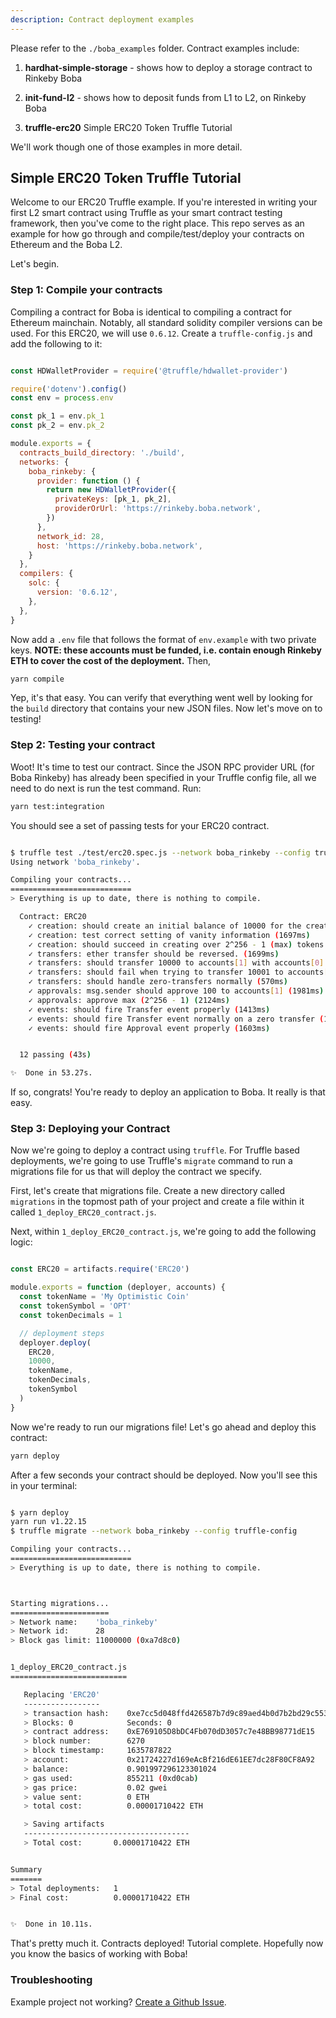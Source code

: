 ```yaml
---
description: Contract deployment examples
---
```


Please refer to the `./boba_examples` folder. Contract examples include:

1. **hardhat-simple-storage** - shows how to deploy a storage contract to Rinkeby Boba

2. **init-fund-l2** - shows how to deposit funds from L1 to L2, on Rinkeby Boba

3. **truffle-erc20** Simple ERC20 Token Truffle Tutorial

We'll work though one of those examples in more detail.

## Simple ERC20 Token Truffle Tutorial

Welcome to our ERC20 Truffle example. If you're interested in writing your first L2 smart contract using Truffle as your smart contract testing framework, then you've come to the right place. This repo serves as an example for how go through and compile/test/deploy your contracts on Ethereum and the Boba L2.

Let's begin.

### Step 1: Compile your contracts 

Compiling a contract for Boba is identical to compiling a contract for Ethereum mainchain. Notably, all standard solidity compiler versions can be used. For this ERC20, we will use `0.6.12`. Create a `truffle-config.js` and add the following to it:

```js

const HDWalletProvider = require('@truffle/hdwallet-provider')

require('dotenv').config()
const env = process.env

const pk_1 = env.pk_1
const pk_2 = env.pk_2

module.exports = {
  contracts_build_directory: './build',
  networks: {
    boba_rinkeby: {
      provider: function () {
        return new HDWalletProvider({
          privateKeys: [pk_1, pk_2],
          providerOrUrl: 'https://rinkeby.boba.network',
        })
      },
      network_id: 28,
      host: 'https://rinkeby.boba.network',
    }
  },
  compilers: {
    solc: {
      version: '0.6.12',
    },
  },
}

```

Now add a `.env` file that follows the format of `env.example` with two private keys. **NOTE: these accounts must be funded, i.e. contain enough Rinkeby ETH to cover the cost of the deployment.** Then,

```sh
yarn compile
```

Yep, it's that easy. You can verify that everything went well by looking for the `build` directory that contains your new JSON files. Now let's move on to testing!

### Step 2: Testing your contract

Woot! It's time to test our contract. Since the JSON RPC provider URL (for Boba Rinkeby) has already been specified in your Truffle config file, all we need to do next is run the test command. Run:

```sh
yarn test:integration
```

You should see a set of passing tests for your ERC20 contract. 

```bash

$ truffle test ./test/erc20.spec.js --network boba_rinkeby --config truffle-config.js
Using network 'boba_rinkeby'.

Compiling your contracts...
===========================
> Everything is up to date, there is nothing to compile.

  Contract: ERC20
    ✓ creation: should create an initial balance of 10000 for the creator (562ms)
    ✓ creation: test correct setting of vanity information (1697ms)
    ✓ creation: should succeed in creating over 2^256 - 1 (max) tokens (2350ms)
    ✓ transfers: ether transfer should be reversed. (1699ms)
    ✓ transfers: should transfer 10000 to accounts[1] with accounts[0] having 10000 (1986ms)
    ✓ transfers: should fail when trying to transfer 10001 to accounts[1] with accounts[0] having 10000 (664ms)
    ✓ transfers: should handle zero-transfers normally (570ms)
    ✓ approvals: msg.sender should approve 100 to accounts[1] (1981ms)
    ✓ approvals: approve max (2^256 - 1) (2124ms)
    ✓ events: should fire Transfer event properly (1413ms)
    ✓ events: should fire Transfer event normally on a zero transfer (1424ms)
    ✓ events: should fire Approval event properly (1603ms)


  12 passing (43s)

✨  Done in 53.27s.

```

If so, congrats! You're ready to deploy an application to Boba. It really is that easy.

### Step 3: Deploying your Contract

Now we're going to deploy a contract using `truffle`. For Truffle based deployments, we're going to use Truffle's `migrate` command to run a migrations file for us that will deploy the contract we specify.

First, let's create that migrations file. Create a new directory called `migrations` in the topmost path of your project and create a file within it called `1_deploy_ERC20_contract.js`.

Next, within `1_deploy_ERC20_contract.js`, we're going to add the following logic:

```js

const ERC20 = artifacts.require('ERC20')

module.exports = function (deployer, accounts) {
  const tokenName = 'My Optimistic Coin'
  const tokenSymbol = 'OPT'
  const tokenDecimals = 1

  // deployment steps
  deployer.deploy(
    ERC20, 
    10000, 
    tokenName, 
    tokenDecimals, 
    tokenSymbol
  )
}

```

Now we're ready to run our migrations file! Let's go ahead and deploy this contract:

```sh
yarn deploy
```

After a few seconds your contract should be deployed. Now you'll see this in your terminal:

```bash

$ yarn deploy          
yarn run v1.22.15
$ truffle migrate --network boba_rinkeby --config truffle-config

Compiling your contracts...
===========================
> Everything is up to date, there is nothing to compile.



Starting migrations...
======================
> Network name:    'boba_rinkeby'
> Network id:      28
> Block gas limit: 11000000 (0xa7d8c0)


1_deploy_ERC20_contract.js
==========================

   Replacing 'ERC20'
   -----------------
   > transaction hash:    0xe7cc5d048ffd426587b7d9c89aed4b0d7b2bd29c5532300bce8a9a57a4c4d689
   > Blocks: 0            Seconds: 0
   > contract address:    0xE769105D8bDC4Fb070dD3057c7e48BB98771dE15
   > block number:        6270
   > block timestamp:     1635787822
   > account:             0x21724227d169eAcBf216dE61EE7dc28F80CF8A92
   > balance:             0.901997296123301024
   > gas used:            855211 (0xd0cab)
   > gas price:           0.02 gwei
   > value sent:          0 ETH
   > total cost:          0.00001710422 ETH

   > Saving artifacts
   -------------------------------------
   > Total cost:       0.00001710422 ETH


Summary
=======
> Total deployments:   1
> Final cost:          0.00001710422 ETH


✨  Done in 10.11s.

````

That's pretty much it. Contracts deployed! Tutorial complete. Hopefully now you know the basics of working with Boba!

### Troubleshooting

Example project not working? [Create a Github Issue](https://github.com/bobanetwork/boba/issues).
